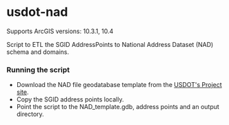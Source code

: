 usdot-nad
=========
Supports ArcGIS versions: 10.3.1, 10.4

Script to ETL the SGID AddressPoints to National Address Dataset (NAD) schema and domains.

### Running the script
- Download the NAD file geodatabase template from the [USDOT's Project site](https://www.transportation.gov/gis/national-address-database/national-address-database-nad-disclaimer).
- Copy the SGID address points locally.
- Point the script to the NAD_template.gdb, address points and an output directory.
